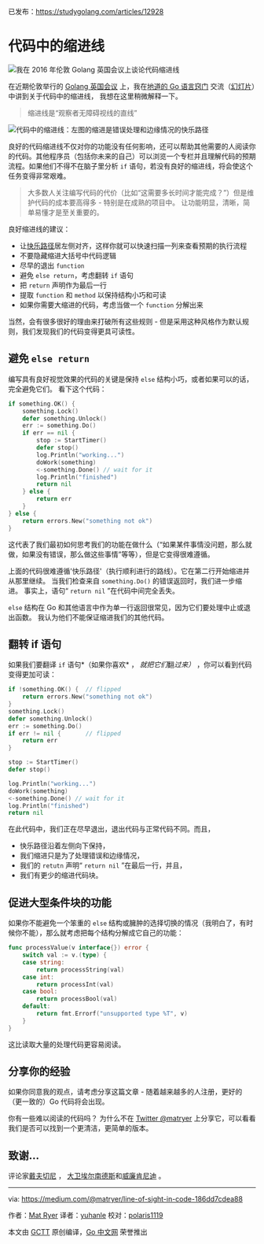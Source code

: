 已发布：https://studygolang.com/articles/12928

# 代码中的缩进线

![我在 2016 年伦敦 Golang 英国会议上谈论代码缩进线](https://raw.githubusercontent.com/studygolang/gctt-images/master/line-of-sight/1_CBjBs9EzL8q1AL6XvjjpJg.png)

在近期伦敦举行的 [Golang 英国会议](https://www.youtube.com/watch?v=yeetIgNeIkc) 上，我在[地道的 Go 语言窍门](https://www.youtube.com/watch?v=yeetIgNeIkc) 交流（[幻灯片](http://go-talks.appspot.com/github.com/matryer/present/idiomatic-go-tricks/main.slide#1)）中讲到关于代码中的缩进线， 我想在这里稍微解释一下。

> 缩进线是“观察者无障碍视线的直线”

![代码中的缩进线：左图的缩进是错误处理和边缘情况的快乐路径](https://raw.githubusercontent.com/studygolang/gctt-images/master/line-of-sight/1_nXXRSHi_1kmgorkcDHyc1Q.png)

良好的代码缩进线不仅对你的功能没有任何影响，还可以帮助其他需要的人阅读你的代码。其他程序员（包括你未来的自己）可以浏览一个专栏并且理解代码的预期流程。如果他们不得不在脑子里分析 `if` 语句，若没有良好的缩进线，将会使这个任务变得非常艰难。

> 大多数人关注编写代码的代价（比如“这需要多长时间才能完成？”）但是维护代码的成本要高得多 - 特别是在成熟的项目中。 让功能明显，清晰，简单易懂才是至关重要的。

良好缩进线的建议：

* 让[快乐路径](https://en.wikipedia.org/wiki/Happy_path)居左侧对齐，这样你就可以快速扫描一列来查看预期的执行流程
* 不要隐藏缩进大括号中代码逻辑
* 尽早的退出 `function`
* 避免 `else return`，考虑翻转 `if` 语句
* 把 `return` 声明作为最后一行
* 提取 `function` 和 `method` 以保持结构小巧和可读
* 如果你需要大缩进的代码，考虑当做一个 `function` 分解出来

当然，会有很多很好的理由来打破所有这些规则 - 但是采用这种风格作为默认规则，我们发现我们的代码变得更具可读性。

## 避免 `else return`

编写具有良好视觉效果的代码的关键是保持 `else` 结构小巧，或者如果可以的话，完全避免它们。 看下这个代码：

```go
if something.OK() {
	something.Lock()
	defer something.Unlock()
	err := something.Do()
	if err == nil {
		stop := StartTimer()
		defer stop()
		log.Println("working...")
		doWork(something)
		<-something.Done() // wait for it
		log.Println("finished")
		return nil
	} else {
		return err
	}
} else {
	return errors.New("something not ok")
}
```

这代表了我们最初如何思考我们的功能在做什么（“如果某件事情没问题，那么就做，如果没有错误，那么做这些事情”等等），但是它变得很难遵循。

上面的代码很难遵循'快乐路径'（执行顺利进行的路线）。它在第二行开始缩进并从那里继续。 当我们检查来自 `something.Do()` 的错误返回时，我们进一步缩进。 事实上，语句“ `return nil` ”在代码中间完全丢失。

`else` 结构在 Go 和其他语言中作为单一行返回很常见，因为它们要处理中止或退出函数。 我认为他们不能保证缩进我们的其他代码。

## 翻转 if 语句

如果我们要翻译 `if` 语句*（如果你喜欢* ， *就把它们*翻*过来）* ，你可以看到代码变得更加可读：

```go
if !something.OK() {  // flipped
	return errors.New("something not ok")
}
something.Lock()
defer something.Unlock()
err := something.Do()
if err != nil {       // flipped
	return err
}

stop := StartTimer()
defer stop()

log.Println("working...")
doWork(something)
<-something.Done() // wait for it
log.Println("finished")
return nil
```

在此代码中，我们正在尽早退出，退出代码与正常代码不同。而且，

* 快乐路径沿着左侧向下保持，
* 我们缩进只是为了处理错误和边缘情况，
* 我们的 `retutn` 声明“ `return nil` ”在最后一行，并且，
* 我们有更少的缩进代码块。

## 促进大型条件块的功能

如果你不能避免一个笨重的 `else` 结构或臃肿的选择切换的情况（我明白了，有时候你不能），那么就考虑把每个结构分解成它自己的功能：

```go
func processValue(v interface{}) error {
	switch val := v.(type) {
	case string:
		return processString(val)
	case int:
		return processInt(val)
	case bool:
		return processBool(val)
	default:
		return fmt.Errorf("unsupported type %T", v)
	}
}
```

这比读取大量的处理代码更容易阅读。

## 分享你的经验

如果你同意我的观点，请考虑分享这篇文章 - 随着越来越多的人注册，更好的（更一致的）Go 代码将会出现。

你有一些难以阅读的代码吗？ 为什么不在 [Twitter @matryer](https://translate.googleusercontent.com/translate_c?depth=1&hl=zh-CN&prev=search&rurl=translate.google.com.hk&sl=en&sp=nmt4&u=https://twitter.com/matryer&xid=17259,15700023,15700124,15700149,15700168,15700173,15700186,15700201&usg=ALkJrhgR995EkjexZDOQl9LYu8Sl7eq3TA) 上分享它，可以看看我们是否可以找到一个更清洁，更简单的版本。

## 致谢...

评论家[戴夫切尼](https://translate.googleusercontent.com/translate_c?depth=1&hl=zh-CN&prev=search&rurl=translate.google.com.hk&sl=en&sp=nmt4&u=http://dave.cheney.net/&xid=17259,15700023,15700124,15700149,15700168,15700173,15700186,15700201&usg=ALkJrhgTC1jmfDNNabAZ1iX8dJSOjyuddw) ， [大卫埃尔南德斯](https://translate.googleusercontent.com/translate_c?depth=1&hl=zh-CN&prev=search&rurl=translate.google.com.hk&sl=en&sp=nmt4&u=http://twitter.com/dahernan&xid=17259,15700023,15700124,15700149,15700168,15700173,15700186,15700201&usg=ALkJrhhm04bLuew6j4VCw3ACIxtPeMMmxA)和[威廉肯尼迪](https://translate.googleusercontent.com/translate_c?depth=1&hl=zh-CN&prev=search&rurl=translate.google.com.hk&sl=en&sp=nmt4&u=https://twitter.com/goinggodotnet&xid=17259,15700023,15700124,15700149,15700168,15700173,15700186,15700201&usg=ALkJrhi57B943koWpS6pe4_aRslBMy-7mw) 。

---

via: https://medium.com/@matryer/line-of-sight-in-code-186dd7cdea88

作者：[Mat Ryer](https://medium.com/@matryer)
译者：[yuhanle](https://github.com/yuhanle)
校对：[polaris1119](https://github.com/polaris1119)

本文由 [GCTT](https://github.com/studygolang/GCTT) 原创编译，[Go 中文网](https://studygolang.com/) 荣誉推出
